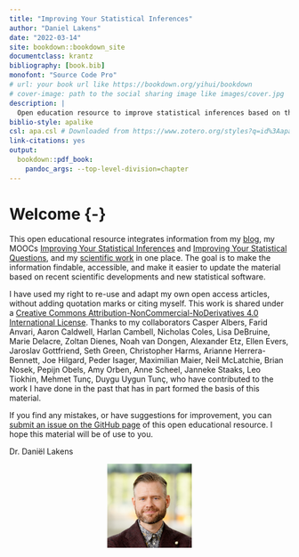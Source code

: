 ```yaml
--- 
title: "Improving Your Statistical Inferences"
author: "Daniel Lakens"
date: "2022-03-14"
site: bookdown::bookdown_site
documentclass: krantz
bibliography: [book.bib]
monofont: "Source Code Pro"
# url: your book url like https://bookdown.org/yihui/bookdown
# cover-image: path to the social sharing image like images/cover.jpg
description: |
  Open education resource to improve statistical inferences based on the work by Daniel Lakens.
biblio-style: apalike
csl: apa.csl # Downloaded from https://www.zotero.org/styles?q=id%3Aapa
link-citations: yes
output:
  bookdown::pdf_book:
    pandoc_args: --top-level-division=chapter
---
```


# Welcome {-}




This open educational resource integrates information from my [blog](https://daniellakens.blogspot.com/), my MOOCs [Improving Your Statistical Inferences](https://www.coursera.org/learn/statistical-inferences) and [Improving Your Statistical Questions](https://www.coursera.org/learn/improving-statistical-questions), and my [scientific work](https://scholar.google.nl/citations?user=ZbqYyrsAAAAJ&hl=en) in one place. The goal is to make the information findable, accessible, and make it easier to update the material based on recent scientific developments and new statistical software.

I have used my right to re-use and adapt my own open access articles, without adding quotation marks or citing myself. This work is shared under a [Creative Commons Attribution-NonCommercial-NoDerivatives 4.0 International License](https://creativecommons.org/licenses/by-nc-nd/4.0/). Thanks to my collaborators Casper Albers, Farid Anvari, Aaron Caldwell, Harlan Cambell, Nicholas Coles, Lisa DeBruine, Marie Delacre, Zoltan Dienes, Noah van Dongen, Alexander Etz, Ellen Evers, Jaroslav Gottfriend, Seth Green, Christopher Harms, Arianne Herrera-Bennett, Joe Hilgard, Peder Isager, Maximilian Maier, Neil McLatchie, Brian Nosek, Pepijn Obels, Amy Orben, Anne Scheel, Janneke Staaks, Leo Tiokhin, Mehmet Tunç, Duygu Uygun Tunç, who have contributed to the work I have done in the past that has in part formed the basis of this material.

If you find any mistakes, or have suggestions for improvement, you can [submit an issue on the GitHub page](https://github.com/Lakens/statistical_inferences/issues) of this open educational resource. I hope this material will be of use to you. 


Dr. Daniël Lakens

<img src="images/me.png" width="30%" style="display: block; margin: auto;" />


